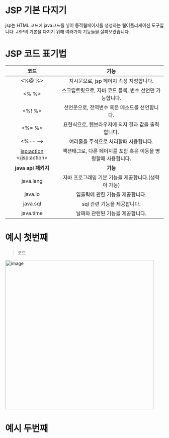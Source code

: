 # JSP 기본 다지기
jsp는 HTML 코드에 java코드를 넣어 동적웹페이지를 생성하는 웹어플리케이션 도구입니다. JSP의 기본을 다지기 위해 여러가지 기능들을 살펴보았습니다.

# JSP 코드 표기법

|**코드**|**기능**|
|:---:|:---:|
|<%@   %>|지시문으로, jsp 페이지 속성 지정합니다.|
|<%   %>|스크립트릿으로, 자바 코드 블록, 변수 선언만 가능합니다.|
|<%!   %>|선언문으로, 전역변수 혹은 메소드를 선언합니다.|  
|<%=   %>|표현식으로, 웹브라우저에 직저 결과 값을 출력합니다.|
|<%--   -->|여러줄을 주석으로 처리할때 사용합니다.|
|<jsp:action>   </jsp:action>|액션태그로, 다른 페이지를 포함 혹은 이동을 명령할때 사용합니다.|
|**java api 패키지**|**기능**|
|java.lang|자바 프로그래밍 기본 기능을 제공합니다.(생략이 가능)|
|java.io|입출력에 관한 기능을 제공합니다.|
|java.sql|sql 관련 기능을 제공합니다.|
|java.time|날짜와 관련된 기능을 제공합니다.|



# 예시 첫번째


> 코드

<img width="473" alt="image" src="https://user-images.githubusercontent.com/102296551/170400292-63ef2985-7b7d-4638-b734-ebb96a8aa964.png">

# 예시 두번째

